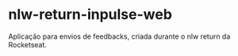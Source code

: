 # nlw-return-inpulse-web
Aplicação para envios de feedbacks, criada durante o nlw return da Rocketseat.
